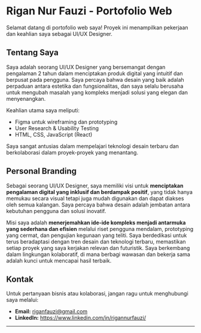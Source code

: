 # Rigan Nur Fauzi - Portofolio Web

Selamat datang di portofolio web saya! Proyek ini menampilkan pekerjaan dan keahlian saya sebagai UI/UX Designer.

## Tentang Saya

Saya adalah seorang UI/UX Designer yang bersemangat dengan pengalaman 2 tahun dalam menciptakan produk digital yang intuitif dan berpusat pada pengguna. Saya percaya bahwa desain yang baik adalah perpaduan antara estetika dan fungsionalitas, dan saya selalu berusaha untuk mengubah masalah yang kompleks menjadi solusi yang elegan dan menyenangkan.

Keahlian utama saya meliputi:

- Figma untuk wireframing dan prototyping
- User Research & Usability Testing
- HTML, CSS, JavaScript (React)

Saya sangat antusias dalam mempelajari teknologi desain terbaru dan berkolaborasi dalam proyek-proyek yang menantang.

## Personal Branding

Sebagai seorang UI/UX Designer, saya memiliki visi untuk **menciptakan pengalaman digital yang inklusif dan berdampak positif**, yang tidak hanya memukau secara visual tetapi juga mudah digunakan dan dapat diakses oleh semua kalangan. Saya percaya bahwa desain adalah jembatan antara kebutuhan pengguna dan solusi inovatif.

Misi saya adalah **menerjemahkan ide-ide kompleks menjadi antarmuka yang sederhana dan efisien** melalui riset pengguna mendalam, prototyping yang cermat, dan pengujian kegunaan yang teliti. Saya berdedikasi untuk terus beradaptasi dengan tren desain dan teknologi terbaru, memastikan setiap proyek yang saya kerjakan relevan dan futuristik. Saya berkembang dalam lingkungan kolaboratif, di mana berbagi wawasan dan bekerja sama adalah kunci untuk mencapai hasil terbaik.

## Kontak

Untuk pertanyaan bisnis atau kolaborasi, jangan ragu untuk menghubungi saya melalui:

- **Email:** riganfauzi@gmail.com
- **LinkedIn:** https://www.linkedin.com/in/rigannurfauzi/

---
